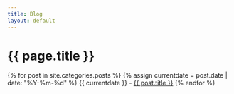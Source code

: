 ```yaml
--- 
title: Blog
layout: default
---
```

# {{ page.title }}

{% for post in site.categories.posts %}
{% assign currentdate = post.date | date: "%Y-%m-%d" %}
{{ currentdate }} - <a href="{{ post.url }}" title="{{ post.title }}">{{ post.title }}</a>
{% endfor %}
